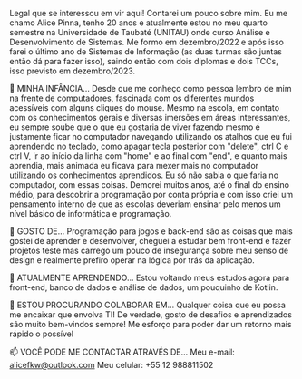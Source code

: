 Legal que se interessou em vir aqui! Contarei um pouco sobre mim.
   Eu me chamo Alice Pinna, tenho 20 anos e atualmente estou no meu quarto semestre na Universidade de Taubaté (UNITAU) onde curso Análise e Desenvolvimento de Sistemas.
   Me formo em dezembro/2022 e após isso farei o último ano de Sistemas de Informação (as duas turmas são juntas então dá para fazer isso), saindo então com dois diplomas
   e dois TCCs, isso previsto em dezembro/2023.

👋 MINHA INFÂNCIA...
       Desde que me conheço como pessoa lembro de mim na frente de computadores, fascinada com os diferentes mundos acessíveis com alguns cliques do mouse. Mesmo na escola,
    em contato com os conhecimentos gerais e diversas imersões em áreas interessantes, eu sempre soube que o que eu gostaria de viver fazendo mesmo é justamente ficar no
    computador navegando utilizando os atalhos que eu fui aprendendo no teclado, como apagar tecla posterior com "delete", ctrl C e ctrl V, ir ao início da linha com "home"
    e ao final com "end", e quanto mais aprendia, mais animada eu ficava para mexer mais no computador utilizando os conhecimentos aprendidos. Eu só não sabia o que faria
    no computador, com essas coisas. Demorei muitos anos, até o final do ensino médio, para descobrir a programação por conta própria e com isso criei um pensamento interno
    de que as escolas deveriam ensinar pelo menos um nível básico de informática e programação.
    
👀 GOSTO DE...
       Programação para jogos e back-end são as coisas que mais gostei de aprender e desenvolver, cheguei a estudar bem front-end e fazer projetos teste mas carrego um pouco de
       insegurança sobre meu senso de design e realmente prefiro operar na lógica por trás da aplicação.

🌱 ATUALMENTE APRENDENDO...
       Estou voltando meus estudos agora para front-end, banco de dados e análise de dados, um pouquinho de Kotlin.
       
💞️ ESTOU PROCURANDO COLABORAR EM...
       Qualquer coisa que eu possa me encaixar que envolva TI! De verdade, gosto de desafios e aprendizados são muito bem-vindos sempre! Me esforço para poder dar um retorno mais
       rápido o possível
       
📫 VOCÊ PODE ME CONTACTAR ATRAVÉS DE...
       Meu e-mail: alicefkw@outlook.com
       Meu celular: +55 12 988811502

